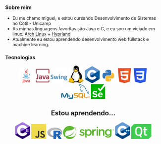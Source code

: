 ### Sobre mim

- Eu me chamo miguel, e estou cursando Desenvolvimento de Sistemas no Cotil - Unicamp
- As minhas linguagens favoritas são Java e C, e eu sou um viciado em linux. [Arch Linux](https://archlinux.org) + [Hyprland](https://hyprland.org)
- Atualmente eu estou aprendendo desenvolvimento web fullstack e machine learning.

### Tecnologias

<html>
  <div align="center">
      <img src="img/java.png" width=48px>
      <img src="img/swing.png" height=48px>
      <img src="img/tux.png" width=48px>
      <img src="img/c.png" width=48px>
      <img src="img/python.png" width=48px>
      <img src="img/html.png" width=48px>
      <img src="img/css.png" width=48px>
      <img src="img/mysql.png" height=48px>
      <img src="img/selenium.png" height=48px>
    </div>
  <h2 align="center">Estou aprendendo...</h2>
    <div align="center">
      <img src="img/cs.png" width=48px>
      <img src="img/js.png" width=48px>
      <img src="img/r.png" width=48px>
      <img src="img/spring.png" height=42px>
      <img src="img/cpp.png" width=48px>
      <img src="img/qt.png" height=48px>
    </div>
</html>
